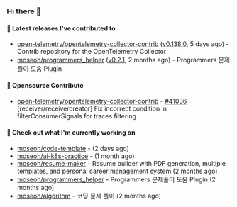 ### Hi there 👋

#### 🚀 Latest releases I've contributed to

- [open-telemetry/opentelemetry-collector-contrib](https://github.com/open-telemetry/opentelemetry-collector-contrib) ([v0.138.0](https://github.com/open-telemetry/opentelemetry-collector-contrib/releases/tag/v0.138.0), 5 days ago) - Contrib repository for the OpenTelemetry Collector
- [moseoh/programmers_helper](https://github.com/moseoh/programmers_helper) ([v0.2.1](https://github.com/moseoh/programmers_helper/releases/tag/v0.2.1), 2 months ago) - Programmers 문제풀이 도움 Plugin

#### 🎉 Opensource Contribute

- [open-telemetry/opentelemetry-collector-contrib](https://github.com/open-telemetry/opentelemetry-collector-contrib) - [#41036](https://github.com/open-telemetry/opentelemetry-collector-contrib/pull/41036) [receiver/receivercreator] Fix incorrect condition in filterConsumerSignals for traces filtering

#### 👷 Check out what I'm currently working on

- [moseoh/code-template](https://github.com/moseoh/code-template) -  (2 days ago)
- [moseoh/ai-k8s-practice](https://github.com/moseoh/ai-k8s-practice) -  (1 month ago)
- [moseoh/resume-maker](https://github.com/moseoh/resume-maker) - Resume builder with PDF generation, multiple templates, and personal career management system (2 months ago)
- [moseoh/programmers_helper](https://github.com/moseoh/programmers_helper) - Programmers 문제풀이 도움 Plugin (2 months ago)
- [moseoh/algorithm](https://github.com/moseoh/algorithm) - 코딩 문제 풀이 (2 months ago)
